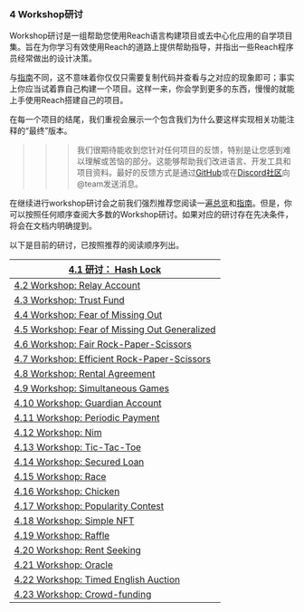 ### 4 Workshop研讨

Workshop研讨是一组帮助您使用Reach语言构建项目或去中心化应用的自学项目集。旨在为你学习有效使用Reach的道路上提供帮助指导，并指出一些Reach程序员经常做出的设计决策。

与[指南](https://docs.reach.sh/tut.html)不同，这不意味着你仅仅只需要复制代码并查看与之对应的现象即可；事实上你应当试着靠自己构建一个项目。这样一来，你会学到更多的东西，慢慢的就能上手使用Reach搭建自己的项目。

在每一个项目的结尾，我们重视会展示一个包含我们为什么要这样实现相关功能注释的“最终”版本。

> > > 我们很期待能收到您针对任何项目的反馈，特别是让您感到难以理解或苦恼的部分。这能够帮助我们改进语言、开发工具和项目资料。最好的反馈方式是通过[GitHub](https://github.com/reach-sh/reach-lang/issues)或在[Discord社区](https://discord.gg/AZsgcXu)向@team发送消息。

在继续进行workshop研讨会之前我们强烈推荐您阅读一遍[总览](https://docs.reach.sh/overview.html)和[指南](https://docs.reach.sh/tut.html)。但是，你可以按照任何顺序查阅大多数的Workshop研讨。如果对应的研讨存在先决条件，将会在文档内明确提到。

以下是目前的研讨，已按照推荐的阅读顺序列出。

| [4.1 研讨： Hash Lock](https://docs.reach.sh/workshop-hash-lock.html) |
| ------------------------------------------------------------ |
| [4.2 Workshop: Relay Account](https://docs.reach.sh/workshop-relay.html) |
| [4.3 Workshop: Trust Fund](https://docs.reach.sh/workshop-trust-fund.html) |
| [4.4 Workshop: Fear of Missing Out](https://docs.reach.sh/workshop-fomo.html) |
| [4.5 Workshop: Fear of Missing Out Generalized](https://docs.reach.sh/workshop-fomo-generalized.html) |
| [4.6 Workshop: Fair Rock-Paper-Scissors](https://docs.reach.sh/workshop-rps-fair.html) |
| [4.7 Workshop: Efficient Rock-Paper-Scissors](https://docs.reach.sh/workshop-rps-eff.html) |
| [4.8 Workshop: Rental Agreement](https://docs.reach.sh/workshop-rental.html) |
| [4.9 Workshop: Simultaneous Games](https://docs.reach.sh/workshop-abstract-simul.html) |
| [4.10 Workshop: Guardian Account](https://docs.reach.sh/workshop-guardian-account.html) |
| [4.11 Workshop: Periodic Payment](https://docs.reach.sh/workshop-utility.html) |
| [4.12 Workshop: Nim](https://docs.reach.sh/workshop-nim.html) |
| [4.13 Workshop: Tic-Tac-Toe](https://docs.reach.sh/workshop-ttt.html) |
| [4.14 Workshop: Secured Loan](https://docs.reach.sh/workshop-secured-loan.html) |
| [4.15 Workshop: Race](https://docs.reach.sh/workshop-race.html) |
| [4.16 Workshop: Chicken](https://docs.reach.sh/workshop-chicken-race.html) |
| [4.17 Workshop: Popularity Contest](https://docs.reach.sh/workshop-popularity-contest.html) |
| [4.18 Workshop: Simple NFT](https://docs.reach.sh/workshop-nft-dumb.html) |
| [4.19 Workshop: Raffle](https://docs.reach.sh/workshop-raffle.html) |
| [4.20 Workshop: Rent Seeking](https://docs.reach.sh/workshop-rent-seeking.html) |
| [4.21 Workshop: Oracle](https://docs.reach.sh/workshop-oracle.html) |
| [4.22 Workshop: Timed English Auction](https://docs.reach.sh/workshop-auction-te.html) |
| [4.23 Workshop: Crowd-funding](https://docs.reach.sh/workshop-crowdfund.html) |